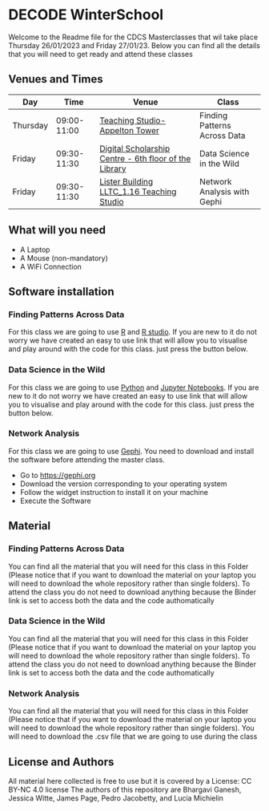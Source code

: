 # DECODE WinterSchool

Welcome to the Readme file for the CDCS Masterclasses that wil take place Thursday 26/01/2023 and Friday 27/01/23. 
Below you can find all the details that you will need to get ready and attend these classes 

## Venues and Times

| **Day**      | **Time**       | **Venue**                                                 | **Class**                        |
|----------|-------------|-------------------------------------------------------|------------------------------|
| Thursday | 09:00-11:00 | [Teaching Studio- Appelton Tower](https://www.ed.ac.uk/timetabling-examinations/timetabling/room-bookings/bookable-rooms3/room/0201_01_1.02)                       | Finding Patterns Across Data |
| Friday   | 09:30-11:30 | [Digital Scholarship Centre - 6th floor of the Library](https://www.ed.ac.uk/information-services/library-museum-gallery/crc/digital-scholarship-centre) | Data Science in the Wild     |
| Friday   | 09:30-11:30 | [Lister Building LLTC_1.16 Teaching Studio](https://www.ed.ac.uk/timetabling-examinations/timetabling/room-bookings/bookable-rooms3/room/0335_01_1.16)            | Network Analysis with Gephi  |

## What will you need 
- A Laptop
- A Mouse (non-mandatory)
- A WiFi Connection


## Software installation
### Finding Patterns Across Data
For this class we are going to use [R](https://www.r-project.org/) and [R studio](https://posit.co/). If you are new to it do not worry we have created an easy to use link that will allow you to visualise and play around with the code for this class. just press the button below.

### Data Science in the Wild
For this class we are going to use [Python](https://www.python.org/) and [Jupyter Notebooks](https://jupyter.org/). If you are new to it do not worry we have created an easy to use link that will allow you to visualise and play around with the code for this class. just press the button below.


### Network Analysis 
For this class we are going to use [Gephi](https://gephi.org/). You need to download and install the software before attending the master class.
- Go to [https://gephi.org ](https://gephi.org/users/download/)
- Download the version corresponding to your operating system 
- Follow the widget instruction to install it on your machine 
- Execute the Software


## Material
### Finding Patterns Across Data
You can find all the material that you will need for this class in this Folder (Please notice that if you want to download the material on your laptop you will need to download the whole repository rather than single folders). 
To attend the class you do not need to download anything because the Binder link is set to access both the data and the code authomatically 

### Data Science in the Wild
You can find all the material that you will need for this class in this Folder (Please notice that if you want to download the material on your laptop you will need to download the whole repository rather than single folders). 
To attend the class you do not need to download anything because the Binder link is set to access both the data and the code authomatically 

### Network Analysis 
You can find all the material that you will need for this class in this Folder (Please notice that if you want to download the material on your laptop you will need to download the whole repository rather than single folders). 
You will need to download the .csv file that we are going to use during the class


## License and Authors
All material here collected is free to use but it is covered by a License: CC BY-NC 4.0 license
The authors of this repository are Bhargavi Ganesh, Jessica Witte, James Page, Pedro Jacobetty, and Lucia Michielin
